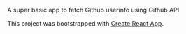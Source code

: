 A super basic app to fetch Github userinfo using Github API

This project was bootstrapped with [Create React App](https://github.com/facebookincubator/create-react-app).
